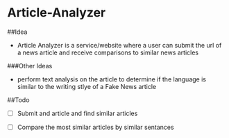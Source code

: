 # Article-Analyzer

##Idea

- Article Analyzer is a service/website where a user can submit
 the url of a news article and receive comparisons to similar news 
 articles 


###Other Ideas
- perform text analysis on the article to determine if the language
 is similar to the writing stlye of a Fake News article

##Todo

- [ ] Submit and article and find similar articles
- [ ] Compare the most similar articles by similar sentances

